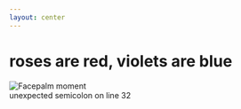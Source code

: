 ```yaml
---
layout: center
---
```


# roses are red, violets are blue

<div class="flex items-center justify-center">
  <img 
    src="/images/facepalm.jpg" 
    alt="Facepalm moment" 
    class="max-h-96 rounded-lg shadow-lg"
  />
</div>

<div class="text-center mt-6 text-lg opacity-80">
unexpected semicolon on line 32
</div> 